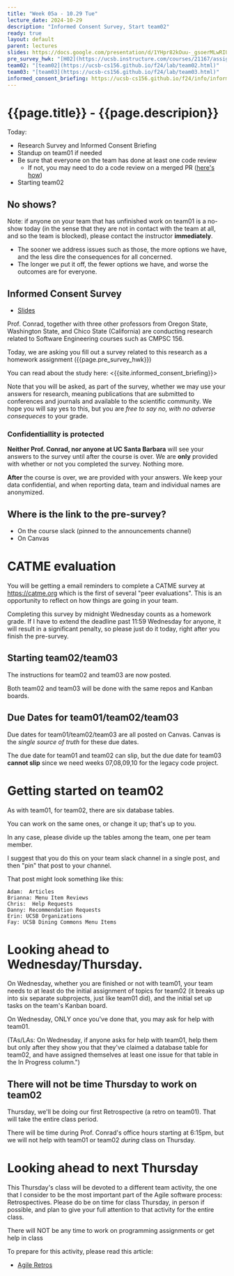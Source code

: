 ```yaml
---
title: "Week 05a - 10.29 Tue"
lecture_date: 2024-10-29
description: "Informed Consent Survey, Start team02"
ready: true
layout: default
parent: lectures
slides: https://docs.google.com/presentation/d/1YHpr82kOuu-_gsoerMLwRIU39ymB5F0wlOKMCFkKtX0/edit?usp=sharing
pre_survey_hwk: "[H02](https://ucsb.instructure.com/courses/21167/assignments/291729)"
team02: "[team02](https://ucsb-cs156.github.io/f24/lab/team02.html)"
team03: "[team03](https://ucsb-cs156.github.io/f24/lab/team03.html)"
informed_consent_briefing: https://ucsb-cs156.github.io/f24/info/informed_consent.html
---
```


# {{page.title}} - {{page.descripion}}

Today:
* Research Survey and Informed Consent Briefing
* Standup on team01 if needed
* Be sure that everyone on the team has done at least one code review
  * If not, you may need to do a code review on a merged PR ([here's how](https://ucsb-cs156.github.io/topics/code_reviews/reviewing_a_merged_PR.html))
* Starting team02


## No shows?

Note: if anyone on your team that has unfinished work on team01 is a no-show today (in the sense that they are not in contact with the team at all, and so the team is blocked), please contact the instructor **immediately**.
* The sooner we address issues such as those, the more options we have, and the less dire the consequences for all concerned.  
* The longer we put it off, the fewer options we have, and worse the outcomes are for everyone.


## Informed Consent Survey

* [Slides]({{page.slides}})

Prof. Conrad, together with three other professors from Oregon State, Washington State, and Chico State (California) are conducting research related to Software Engineering courses such as CMPSC 156.

Today, we are asking you fill out a survey related to this research as a homework assignment ({{page.pre_survey_hwk}})

You can read about the study here: <{{site.informed_consent_briefing}}>

Note that you will be asked, as part of the survey, whether we may use your answers for research, meaning publications that are submitted to conferences and journals and available to the scientific community. We hope you will say yes to this, but you are *free to say no, with no adverse consequeces* to your grade. 

### Confidentiallity is protected

**Neither Prof. Conrad, nor anyone at UC Santa Barbara** will see your answers to the survey until after the course is over.  We are **only** provided with whether or not you completed the survey.  Nothing more.

**After** the course is over, we are provided with your answers.  We keep your data confidential, and when reporting data, team and individual names are anonymized.

## Where is the link to the pre-survey?

* On the course slack (pinned to the announcements channel)
* On Canvas


# CATME evaluation

You will be getting a email reminders to complete a CATME survey at <https://catme.org> which is the first of several "peer evaluations".  This is an opportunity to reflect on how things are going in your team.    

Completing this survey by midnight Wednesday counts as a homework grade.   If I have to extend the deadline past 11:59 Wednesday for anyone, it will result in a significant penalty, so please just do it today, right after you finish the pre-survey.

## Starting team02/team03

The instructions for team02 and team03 are now posted.

Both team02 and team03 will be done with the same repos and Kanban boards.

## Due Dates for team01/team02/team03

Due dates for team01/team02/team03 are all posted on Canvas.  Canvas is the *single source of truth* for these due dates.

The due date for team01 and team02 can slip, but the due date for team03 **cannot slip** since we need weeks 07,08,09,10 for the legacy code project.


# Getting started on team02

As with team01, for team02, there are six database tables.

You can work on the same ones, or change it up; that's up to you.

In any case, please divide up the tables among the team, one per team member.

I suggest that you do this on your team slack channel in a single post, and then "pin" that post to your channel.

That post might look something like this:

```
Adam:  Articles
Brianna: Menu Item Reviews
Chris:  Help Requests
Danny: Recommendation Requests
Erin: UCSB Organizations
Fay: UCSB Dining Commons Menu Items
```

# Looking ahead to Wednesday/Thursday.

On Wednesday, whether you are finished or not with team01, your team needs to at least do the initial assignment of topics for team02 (it breaks up into six separate subprojects, just like team01 did), and the initial set up tasks on the team's Kanban board.

On Wednesday, ONLY once you've done that, you may ask for help with team01.

(TAs/LAs: On Wednesday, if anyone asks for help with team01, help them but only after they show you that they've claimed a database table for team02, and have assigned themselves at least one issue for that table in the In Progress column.")

## There will not be time Thursday to work on team02

Thursday, we'll be doing our first Retrospective (a retro on team01).  That will take the entire class period.

There will be time during Prof. Conrad's office hours starting at 6:15pm, but we will not help with team01 or team02 *during* class on Thursday.


# Looking ahead to next Thursday

This Thursday's class will be devoted to a different team activity, the one that I consider to be the most important part of the Agile software process: Retrospectives.    Please do be on time for class Thursday, in person 
if possible, and plan to give your full attention to that activity
for the entire class.

There will NOT be any time to work on programming assignments
or get help in class 

To prepare for this activity, please read this article:

* [Agile Retros](https://ucsb-cs156.github.io/topics/agile/agile_retros.html)

